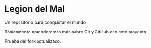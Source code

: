 # Legion del Mal
Un repositorio para conquistar el mundo

Básicamente aprenderemos más sobre Git y GitHub con este proyecto

Prueba del fork actualizado.
